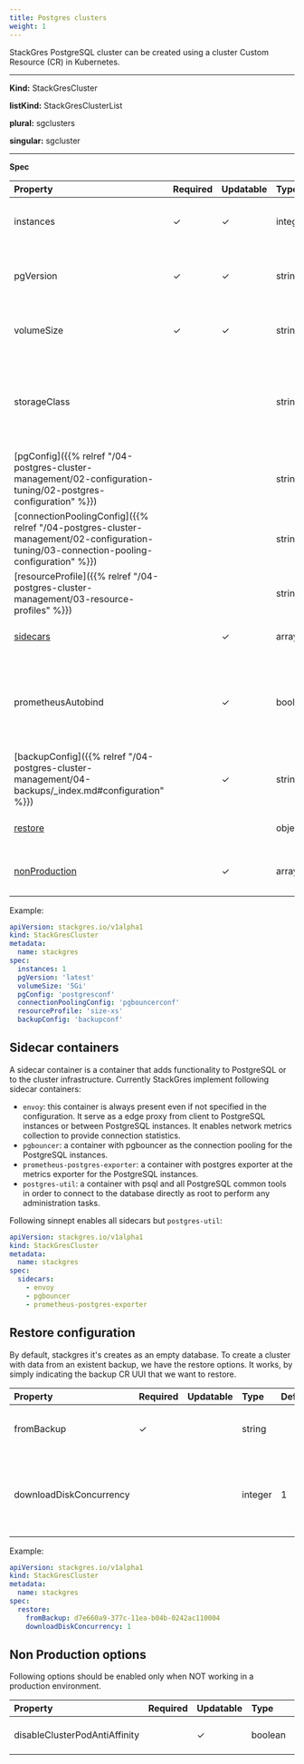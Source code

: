 ```yaml
---
title: Postgres clusters
weight: 1
---
```


StackGres PostgreSQL cluster can be created using a cluster Custom Resource (CR) in Kubernetes.

___

**Kind:** StackGresCluster

**listKind:** StackGresClusterList

**plural:** sgclusters

**singular:** sgcluster
___

**Spec**

| Property                                                                                                                                | Required | Updatable | Type     | Default                             | Description |
|:----------------------------------------------------------------------------------------------------------------------------------------|----------|-----------|:---------|:------------------------------------|:------------|
| instances                                                                                                                               | ✓        | ✓         | integer  |                                     | Number of instances to be created (for example 1) |
| pgVersion                                                                                                                               | ✓        | ✓         | string   |                                     | PostgreSQL version for the new cluster (for example 11.6) |
| volumeSize                                                                                                                              | ✓        | ✓         | string   |                                     | Storage volume size (for example 5Gi) |
| storageClass                                                                                                                            |          |           | string   | default storage class               | Storage class name to be used for the cluster (if not specified means default storage class wiil be used) |
| [pgConfig]({{% relref "/04-postgres-cluster-management/02-configuration-tuning/02-postgres-configuration" %}})                          |          |           | string   | defaultpgconfig                     | PostgreSQL configuration to apply |
| [connectionPoolingConfig]({{% relref "/04-postgres-cluster-management/02-configuration-tuning/03-connection-pooling-configuration" %}}) |          |           | string   | defaultpgbouncer                    | Pooling configuration to apply |
| [resourceProfile]({{% relref "/04-postgres-cluster-management/03-resource-profiles" %}})                                                |          |           | string   | defaultprofile                      | Resource profile size to apply |
| [sidecars](#sidecar-containers)                                                                                                         |          | ✓         | array    | all available sidecars are included | List of sidecars to include in the cluster |
| prometheusAutobind                                                                                                                      |          | ✓         | boolean  | false                               | If enabled a ServiceMonitor will be created for each Prometheus instance found in order to collect metrics |
| [backupConfig]({{% relref "/04-postgres-cluster-management/04-backups/_index.md#configuration" %}})                                     |          | ✓         | string   |                                     | Backup config to apply |
| [restore](#restore-configuration)                                                                                                       |          |           | object   |                                     | Cluter restoration options |
| [nonProduction](#non-production-options)                                                                                                |          | ✓         | array    |                                     | Additional parameters for non production environments |

Example:

```yaml
apiVersion: stackgres.io/v1alpha1
kind: StackGresCluster
metadata:
  name: stackgres
spec:
  instances: 1
  pgVersion: 'latest'
  volumeSize: '5Gi'
  pgConfig: 'postgresconf'
  connectionPoolingConfig: 'pgbouncerconf'
  resourceProfile: 'size-xs'
  backupConfig: 'backupconf'
```

## Sidecar containers

A sidecar container is a container that adds functionality to PostgreSQL or to the cluster
 infrastructure. Currently StackGres implement following sidecar containers:

* `envoy`: this container is always present even if not specified in the configuration. It serve as
 a edge proxy from client to PostgreSQL instances or between PostgreSQL instances. It enables
 network metrics collection to provide connection statistics.
* `pgbouncer`: a container with pgbouncer as the connection pooling for the PostgreSQL instances.
* `prometheus-postgres-exporter`: a container with postgres exporter at the metrics exporter for
 the PostgreSQL instances.
* `postgres-util`: a container with psql and all PostgreSQL common tools in order to connect to the
 database directly as root to perform any administration tasks.

Following sinnept enables all sidecars but `postgres-util`:

```yaml
apiVersion: stackgres.io/v1alpha1
kind: StackGresCluster
metadata:
  name: stackgres
spec:
  sidecars:
    - envoy
    - pgbouncer
    - prometheus-postgres-exporter
```

## Restore configuration

By default, stackgres it's creates as an empty database. To create a cluster with data 
 from an existent backup, we have the restore options. It works, by simply indicating the 
 backup CR UUI that we want to restore. 

| Property                | Required | Updatable | Type     | Default | Description |
|:------------------------|----------|-----------|:---------|:--------|:------------|
| fromBackup              | ✓        |           | string   |         | The backup CR UID to restore the cluster data |
| downloadDiskConcurrency |          |           | integer  | 1       | How many concurrent stream will be created while downloading the backup |

Example:

```yaml
apiVersion: stackgres.io/v1alpha1
kind: StackGresCluster
metadata:
  name: stackgres
spec:
  restore:
    fromBackup: d7e660a9-377c-11ea-b04b-0242ac110004
    downloadDiskConcurrency: 1
```

## Non Production options

Following options should be enabled only when NOT working in a production environment.

| Property                      | Required | Updatable | Type     | Default | Description |
|:------------------------------|----------|-----------|:---------|:--------|:------------|
| disableClusterPodAntiAffinity |          | ✓         | boolean  | false   | Disable the pod Anti-Affinity rule |
